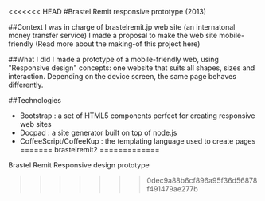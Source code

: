 <<<<<<< HEAD
#Brastel Remit responsive prototype (2013)

##Context
I was in charge of brastelremit.jp web site (an internatonal money transfer service) I made a proposal to make the web site mobile-friendly (Read more about the making-of this project here)

##What I did
I made a prototype of a mobile-friendly web, using "Responsive design" concepts: one website that suits all shapes, sizes and interaction. Depending on the device screen, the same page behaves differently.

##Technologies
+ Bootstrap : a set of HTML5 components perfect for creating responsive web sites
+ Docpad : a site generator built on top of node.js
+ CoffeeScript/CoffeeKup : the templating language used to create pages
=======
brastelremit2
=============

Brastel Remit Responsive design prototype
>>>>>>> 0dec9a88b6cf896a95f36d56878f491479ae277b
